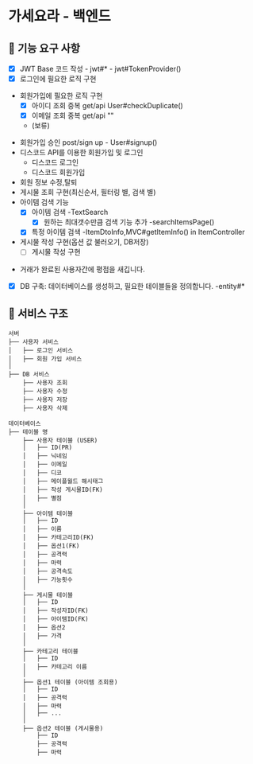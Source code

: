 # 가세요라 - 백엔드

## 🚀 기능 요구 사항

- [x] JWT Base 코드 작성 - jwt#* - jwt#TokenProvider()
- [x] 로그인에 필요한 로직 구현
- 회원가입에 필요한 로직 구현
  - [x] 아이디 조회 중복 get/api User#checkDuplicate()
  - [x] 이메일 조회 중복 get/api ""
  - (보류)

[//]: # (  - 이메일 인증 요청 post/emailVerificationRequest?)
[//]: # (  - 인증번호 검증 요청 post/verificationEmail ?)
  - 회원가입 승인 post/sign up - User#signup()
  - 디스코드 API를 이용한 회원가입 및 로그인
    - 디스코드 로그인
    - 디스코드 회원가입
- 회원 정보 수정,탈퇴
- 게시물 조회 구현(최신순서, 필터링 별, 검색 별)
- 아이템 검색 기능
  - [x] 아이템 검색 -TextSearch
    - [x] 원하는 최대갯수만큼 검색 기능 추가 -searchItemsPage()
  - [x] 특정 아이템 검색 -ItemDtoInfo,MVC#getItemInfo() in ItemController
- 게시물 작성 구현(옵션 값 불러오기, DB저장)
  - [ ] 게시물 작성 구현

[//]: # (- 게시물 오퍼를 중계해줍니다.)
- 거래가 완료된 사용자간에 평점을 새깁니다.

[//]: # (- 사용자간 채팅 기능.)
- [x] DB 구축: 데이터베이스를 생성하고, 필요한 테이블들을 정의합니다. -entity#*

## 👀 서비스 구조

```
서버
├── 사용자 서비스
│   ├── 로그인 서비스
│   ├── 회원 가입 서비스
│   
├── DB 서비스
    ├── 사용자 조회
    ├── 사용자 수정
    ├── 사용자 저장
    ├── 사용자 삭제

데이터베이스
├── 테이블 명
    ├── 사용자 테이블 (USER)
    │   ├── ID(PR)
    │   ├── 닉네임
    │   ├── 이메일
    │   ├── 디코
    │   ├── 메이플월드 해시태그
    │   ├── 작성 게시물ID(FK)
    │   ├── 별점
    │   
    ├── 아이템 테이블
    │   ├── ID
    │   ├── 이름
    │   ├── 카테고리ID(FK)
    │   ├── 옵션1(FK)
    │   ├── 공격력
    │   ├── 마력
    │   ├── 공격속도
    │   ├── 가능횟수
    │   
    ├── 게시물 테이블
    │   ├── ID
    │   ├── 작성자ID(FK)
    │   ├── 아이템ID(FK)
    │   ├── 옵션2
    │   ├── 가격
    │   
    ├── 카테고리 테이블
    │   ├── ID
    │   ├── 카테고리 이름
    │   
    ├── 옵션1 테이블 (아이템 조회용)
    │   ├── ID
    │   ├── 공격력
    │   ├── 마력
    │   ├── ...
    │   
    ├── 옵션2 테이블 (게시물용)
        ├── ID
        ├── 공격력
        ├── 마력

```